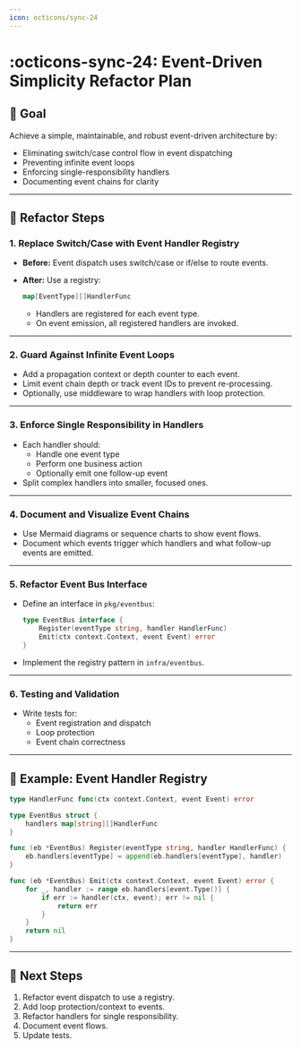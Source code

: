 ```yaml
---
icon: octicons/sync-24
---
```


# :octicons-sync-24: Event-Driven Simplicity Refactor Plan

## :dart: Goal

Achieve a simple, maintainable, and robust event-driven architecture by:

- Eliminating switch/case control flow in event dispatching
- Preventing infinite event loops
- Enforcing single-responsibility handlers
- Documenting event chains for clarity

---

## :triangular_ruler: Refactor Steps

### 1. Replace Switch/Case with Event Handler Registry

- **Before:**
  Event dispatch uses switch/case or if/else to route events.
- **After:**
  Use a registry:

  ```go
  map[EventType][]HandlerFunc
  ```

  - Handlers are registered for each event type.
  - On event emission, all registered handlers are invoked.

---

### 2. Guard Against Infinite Event Loops

- Add a propagation context or depth counter to each event.
- Limit event chain depth or track event IDs to prevent re-processing.
- Optionally, use middleware to wrap handlers with loop protection.

---

### 3. Enforce Single Responsibility in Handlers

- Each handler should:
  - Handle one event type
  - Perform one business action
  - Optionally emit one follow-up event
- Split complex handlers into smaller, focused ones.

---

### 4. Document and Visualize Event Chains

- Use Mermaid diagrams or sequence charts to show event flows.
- Document which events trigger which handlers and what follow-up events are emitted.

---

### 5. Refactor Event Bus Interface

- Define an interface in `pkg/eventbus`:

  ```go
  type EventBus interface {
      Register(eventType string, handler HandlerFunc)
      Emit(ctx context.Context, event Event) error
  }
  ```

- Implement the registry pattern in `infra/eventbus`.

---

### 6. Testing and Validation

- Write tests for:
  - Event registration and dispatch
  - Loop protection
  - Event chain correctness

---

## :rocket: Example: Event Handler Registry

```go
type HandlerFunc func(ctx context.Context, event Event) error

type EventBus struct {
    handlers map[string][]HandlerFunc
}

func (eb *EventBus) Register(eventType string, handler HandlerFunc) {
    eb.handlers[eventType] = append(eb.handlers[eventType], handler)
}

func (eb *EventBus) Emit(ctx context.Context, event Event) error {
    for _, handler := range eb.handlers[event.Type()] {
        if err := handler(ctx, event); err != nil {
            return err
        }
    }
    return nil
}
```

---

## :bookmark_tabs: Next Steps

1. Refactor event dispatch to use a registry.
2. Add loop protection/context to events.
3. Refactor handlers for single responsibility.
4. Document event flows.
5. Update tests.
